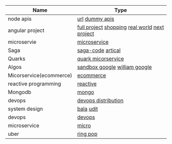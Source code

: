 Name | Type |
------ | ------ |
node apis |  [url](https://github.com/akshay0007/instagram-private-api) [dummy apis](https://github.com/akshay0007/Typescript-Quickstart-Projects)
angular project | [full project](https://github.com/yduartep/angular-full-sample) [shopping](https://github.com/ikismail/Angular-ShoppingCart) [real world](https://github.com/gothinkster/angular-realworld-example-app) [next project](https://github.com/Ismaestro/angular9-example-app)
microservie | [microservice](https://github.com/greenlearner01/Microservices-Architecture)
Saga|[saga-code](https://github.com/debezium/debezium-examples/tree/master/saga)  [artical](https://www.infoq.com/articles/saga-orchestration-outbox/?itm_campaign=rightbar_v2&itm_source=infoq&itm_medium=articles_link&itm_content=link_text)
Quarks|[quark micorservice](https://github.com/quarkusio/quarkus/blob/main/MAINTAINERS.adoc)
Algos|[sandbox google](https://gitlab.com/whacks/sandbox/-/tree/master) [william google](https://github.com/williamfiset/Algorithms)
Micorservice(ecommerce)|[ecommerce](https://github.com/ravening/ecommerce-microservice/tree/master/invoice)
reactive programming|[reactive](https://github.com/dilipsundarraj1/Teach-ReactiveSpring)
Mongodb|[mongo](https://github.com/gopalbala/ContactManagement)
devops|[devops distribution](https://github.com/marcel-dempers/docker-development-youtube-series)
system design| [bala](https://github.com/gopalbala)  [udit](https://github.com/anomaly2104)
devops | [devops](https://github.com/marcel-dempers/docker-development-youtube-series)
microservice | [micro](https://github.com/quarkusio/quarkus/blob/main/MAINTAINERS.adoc)
uber | [ring pop](https://github.com/uber-node/ringpop-node)
